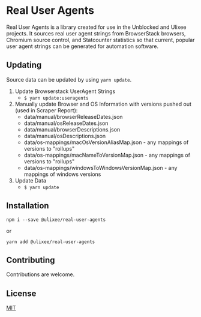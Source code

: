 # Real User Agents

Real User Agents is a library created for use in the Unblocked and Ulixee projects. It sources real user agent strings from BrowserStack browsers, Chromium source control, and Statcounter statistics so that current, popular user agent strings can be generated for automation software.

## Updating

Source data can be updated by using `yarn update`.

1. Update Browserstack UserAgent Strings
   - `$ yarn update:useragents`
2. Manually update Browser and OS Information with versions pushed out (used in Scraper Report):
   - data/manual/browserReleaseDates.json
   - data/manual/osReleaseDates.json
   - data/manual/browserDescriptions.json
   - data/manual/osDescriptions.json
   - data/os-mappings/macOsVersionAliasMap.json - any mappings of versions to "rollups"
   - data/os-mappings/macNameToVersionMap.json - any mappings of versions to "rollups"
   - data/os-mappings/windowsToWindowsVersionMap.json - any mappings of windows versions
3. Update Data
   - `$ yarn update`

## Installation

```shell script
npm i --save @ulixee/real-user-agents
```

or

```shell script
yarn add @ulixee/real-user-agents
```

## Contributing

Contributions are welcome.

## License

[MIT](LICENSE)
